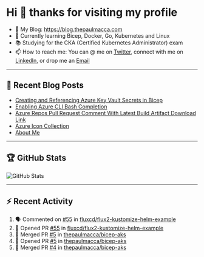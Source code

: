 # Hi 👋 thanks for visiting my profile

- 💬 My Blog: <https://blog.thepaulmacca.com>
- 🌱 Currently learning Bicep, Docker, Go, Kubernetes and Linux
- 📚 Studying for the CKA (Certified Kubernetes Administrator) exam
- 📫 How to reach me: You can @ me on [Twitter](https://twitter.com/thepaulmacca), connect with me on [LinkedIn](https://www.linkedin.com/in/thepaulmacca/), or drop me an [Email](mailto:pm@thepaulmacca.com)

---

## :blue_book: Recent Blog Posts
<!-- BLOG-POST-LIST:START -->
- [Creating and Referencing Azure Key Vault Secrets in Bicep](https://blog.thepaulmacca.com/posts/creating-and-referencing-azure-key-vault-secrets-in-bicep/)
- [Enabling Azure CLI Bash Completion](https://blog.thepaulmacca.com/posts/enabling-azure-cli-bash-completion/)
- [Azure Repos Pull Request Comment With Latest Build Artifact Download Link](https://blog.thepaulmacca.com/posts/azure-repos-pull-request-comment-with-latest-build-artifact-download-link/)
- [Azure Icon Collection](https://blog.thepaulmacca.com/posts/azure-icon-collection/)
- [About Me](https://blog.thepaulmacca.com/about/)
<!-- BLOG-POST-LIST:END -->

---

## :trophy: GitHub Stats

![GitHub Stats](https://github-readme-stats.vercel.app/api?username=thepaulmacca&count_private=true&show_icons=true&theme=dark)

---

## :zap: Recent Activity

<!--START_SECTION:activity-->
1. 🗣 Commented on [#55](https://github.com/fluxcd/flux2-kustomize-helm-example/issues/55) in [fluxcd/flux2-kustomize-helm-example](https://github.com/fluxcd/flux2-kustomize-helm-example)
2. 💪 Opened PR [#55](https://github.com/fluxcd/flux2-kustomize-helm-example/pull/55) in [fluxcd/flux2-kustomize-helm-example](https://github.com/fluxcd/flux2-kustomize-helm-example)
3. 🎉 Merged PR [#5](https://github.com/thepaulmacca/bicep-aks/pull/5) in [thepaulmacca/bicep-aks](https://github.com/thepaulmacca/bicep-aks)
4. 💪 Opened PR [#5](https://github.com/thepaulmacca/bicep-aks/pull/5) in [thepaulmacca/bicep-aks](https://github.com/thepaulmacca/bicep-aks)
5. 🎉 Merged PR [#4](https://github.com/thepaulmacca/bicep-aks/pull/4) in [thepaulmacca/bicep-aks](https://github.com/thepaulmacca/bicep-aks)
<!--END_SECTION:activity-->
